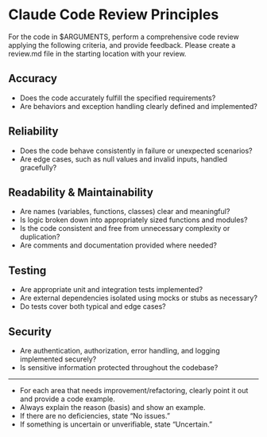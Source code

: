 # Claude Code Review Principles

For the code in $ARGUMENTS, perform a comprehensive code review applying the following criteria, and provide feedback.
Please create a review.md file in the starting location with your review.

## Accuracy
- Does the code accurately fulfill the specified requirements?
- Are behaviors and exception handling clearly defined and implemented?

## Reliability
- Does the code behave consistently in failure or unexpected scenarios?
- Are edge cases, such as null values and invalid inputs, handled gracefully?

## Readability & Maintainability
- Are names (variables, functions, classes) clear and meaningful?
- Is logic broken down into appropriately sized functions and modules?
- Is the code consistent and free from unnecessary complexity or duplication?
- Are comments and documentation provided where needed?

## Testing
- Are appropriate unit and integration tests implemented?
- Are external dependencies isolated using mocks or stubs as necessary?
- Do tests cover both typical and edge cases?

## Security
- Are authentication, authorization, error handling, and logging implemented securely?
- Is sensitive information protected throughout the codebase?

---

- For each area that needs improvement/refactoring, clearly point it out and provide a code example.
- Always explain the reason (basis) and show an example.
- If there are no deficiencies, state “No issues.”
- If something is uncertain or unverifiable, state “Uncertain.”
